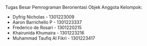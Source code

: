 Tugas Besar Pemrograman Berorientasi Objek
Anggota Kelompok:
- Dyfrig Nicholas - 1301223009 
- Aaron Barrichello P - 1301223337 
- Frederico de Rosari - 1301220215 
- Khairunida Khumaira - 1301223216 
- Muhammad Taufiq Al Fikri - 1301223417 
